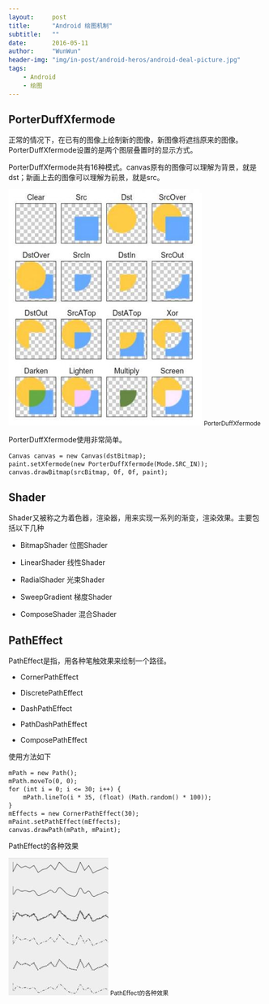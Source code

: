 ```yaml
---
layout:     post
title:      "Android 绘图机制"
subtitle:   ""
date:       2016-05-11
author:     "WunWun"
header-img: "img/in-post/android-heros/android-deal-picture.jpg"
tags:
    - Android
    - 绘图
---
```


## PorterDuffXfermode

正常的情况下，在已有的图像上绘制新的图像，新图像将遮挡原来的图像。PorterDuffXfermode设置的是两个图层叠置时的显示方式。

PorterDuffXfermode共有16种模式。canvas原有的图像可以理解为背景，就是dst；新画上去的图像可以理解为前景，就是src。

![java-javascript](/img/in-post/android-heros/android-PorterDuffXfermode.jpg)
<small class="img-hint">PorterDuffXfermode</small>

PorterDuffXfermode使用非常简单。

	Canvas canvas = new Canvas(dstBitmap);  
	paint.setXfermode(new PorterDuffXfermode(Mode.SRC_IN));    
	canvas.drawBitmap(srcBitmap, 0f, 0f, paint); 

## Shader

Shader又被称之为着色器，渲染器，用来实现一系列的渐变，渲染效果。主要包括以下几种

- BitmapShader  位图Shader

- LinearShader  线性Shader

- RadialShader  光束Shader

- SweepGradient  梯度Shader

- ComposeShader  混合Shader

## PathEffect

PathEffect是指，用各种笔触效果来绘制一个路径。

- CornerPathEffect

- DiscretePathEffect

- DashPathEffect

- PathDashPathEffect

- ComposePathEffect

使用方法如下

	mPath = new Path();
    mPath.moveTo(0, 0);
    for (int i = 0; i <= 30; i++) {
        mPath.lineTo(i * 35, (float) (Math.random() * 100));
    }
    mEffects = new CornerPathEffect(30);
    mPaint.setPathEffect(mEffects);
    canvas.drawPath(mPath, mPaint);

PathEffect的各种效果

![java-javascript](/img/in-post/android-heros/android-path-effect.jpg)
<small class="img-hint">PathEffect的各种效果</small>